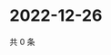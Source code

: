 # 2022-12-26

共 0 条

<!-- BEGIN WEIBO -->
<!-- 最后更新时间 Mon Dec 26 2022 07:13:23 GMT+0800 (China Standard Time) -->

<!-- END WEIBO -->
